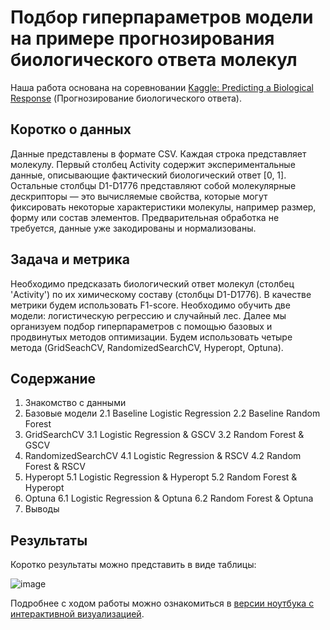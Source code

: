 # Подбор гиперпараметров модели на примере прогнозирования биологического ответа молекул

Наша работа основана на соревновании [Kaggle: Predicting a Biological Response](https://www.kaggle.com/c/bioresponse) 
(Прогнозирование биологического ответа).

## Коротко о данных

Данные представлены в формате CSV. Каждая строка представляет молекулу. Первый столбец Activity содержит экспериментальные данные, описывающие фактический биологический ответ [0, 1]. 
Остальные столбцы D1-D1776 представляют собой молекулярные дескрипторы — это вычисляемые свойства, которые могут фиксировать некоторые характеристики молекулы, например размер, форму или состав элементов. 
Предварительная обработка не требуется, данные уже закодированы и нормализованы.

## Задача и метрика

Необходимо предсказать биологический ответ молекул (столбец 'Activity') по их химическому составу (столбцы D1-D1776).
В качестве метрики будем использовать F1-score. 
Необходимо обучить две модели: логистическую регрессию и случайный лес. 
Далее мы организуем подбор гиперпараметров с помощью базовых и продвинутых методов оптимизации. 
Будем использовать четыре метода (GridSeachCV, RandomizedSearchCV, Hyperopt, Optuna).

## Содержание

1. Знакомство с данными
2. Базовые модели
    2.1 Baseline Logistic Regression
    2.2 Baseline Random Forest
4. GridSearchCV
    3.1 Logistic Regression & GSCV
    3.2 Random Forest & GSCV
5. RandomizedSearchCV
    4.1 Logistic Regression & RSCV
    4.2 Random Forest & RSCV
6. Hyperopt
    5.1 Logistic Regression & Hyperopt
    5.2 Random Forest & Hyperopt
7. Optuna
    6.1 Logistic Regression & Optuna
    6.2 Random Forest & Optuna
8. Выводы

## Результаты

Коротко результаты можно представить в виде таблицы:

![image](https://github.com/khav-i/ml_works/assets/126453765/ead3297e-0fce-4862-b07b-583bb807da9b)

Подробнее с ходом работы можно ознакомиться в [версии ноутбука с интерактивной визуализацией](https://nbviewer.org/github/khav-i/ml_works/blob/master/Hyperparameters%20Selection/hyperparameters_selection.ipynb).
